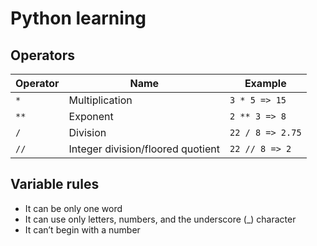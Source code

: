 # Python learning

## Operators

| Operator | Name                              | Example          |
| -------- | --------------------------------- | ---------------- |
| `*`      | Multiplication                    | `3 * 5 => 15`    |
| `**`     | Exponent                          | `2 ** 3 => 8`    |
| `/`      | Division                          | `22 / 8 => 2.75` |
| `//`     | Integer division/floored quotient | `22 // 8 => 2`   |

## Variable rules

- It can be only one word
- It can use only letters, numbers, and the underscore (\_) character
- It can’t begin with a number
